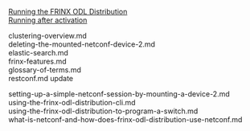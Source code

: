 [Running the FRINX ODL Distribution](Operations_Manual/running-frinx-odl-distribution-for-the-first-time.md)  
[Running after activation](Operations_Manual/running-frinx-odl-distribution-after-activation.md)   

clustering-overview.md	 
deleting-the-mounted-netconf-device-2.md	
elastic-search.md	  
frinx-features.md  
glossary-of-terms.md	 
restconf.md	update  


setting-up-a-simple-netconf-session-by-mounting-a-device-2.md	 
using-the-frinx-odl-distribution-cli.md	 
using-the-frinx-odl-distribution-to-program-a-switch.md	 
what-is-netconf-and-how-does-frinx-odl-distribution-use-netconf.md	
